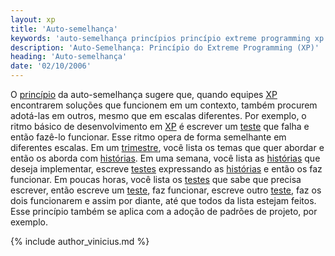 ```yaml
---
layout: xp
title: 'Auto-semelhança'
keywords: 'auto-semelhança princípios princípio extreme programming xp extrema'
description: 'Auto-Semelhança: Princípio do Extreme Programming (XP)'
heading: 'Auto-semelhança'
date: '02/10/2006'
---
```


O [princípio][pri] da auto-semelhança sugere que, quando equipes [XP][] encontrarem soluções que funcionem em um contexto, também procurem adotá-las em outros, mesmo que em escalas diferentes. Por exemplo, o ritmo básico de desenvolvimento em [XP][] é escrever um [teste][tdd] que falha e então fazê-lo funcionar. Esse ritmo opera de forma semelhante em diferentes escalas. Em um [trimestre][ct], você lista os temas que quer abordar e então os aborda com [histórias][h]. Em uma semana, você lista as [histórias][h] que deseja implementar, escreve [testes][tdd] expressando as [histórias][h] e então os faz funcionar. Em poucas horas, você lista os [testes][tdd] que sabe que precisa escrever, então escreve um [teste][tdd], faz funcionar, escreve outro [teste][tdd], faz os dois funcionarem e assim por diante, até que todos da lista estejam feitos. Esse princípio também se aplica com a adoção de padrões de projeto, por exemplo.

{% include author_vinicius.md %}

[pri]:			/xp/principios
[XP]:			/xp
[tdd]:			/xp/praticas/tdd
[ct]:			/xp/praticas/ciclo_trimestral
[h]:			/xp/praticas/historias